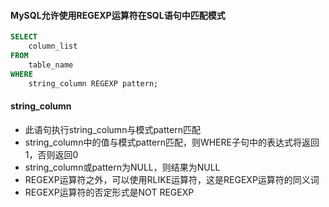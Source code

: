 #### MySQL允许使用REGEXP运算符在SQL语句中匹配模式
```sql
SELECT
    column_list
FROM
    table_name
WHERE
    string_column REGEXP pattern;
```

#### string_column
- 此语句执行string_column与模式pattern匹配
- string_column中的值与模式pattern匹配，则WHERE子句中的表达式将返回1，否则返回0
- string_column或pattern为NULL，则结果为NULL
- REGEXP运算符之外，可以使用RLIKE运算符，这是REGEXP运算符的同义词
- REGEXP运算符的否定形式是NOT REGEXP
